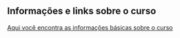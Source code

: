 ## Informações e links sobre o curso

[Aqui você encontra as informações básicas sobre o curso](/page/about)


